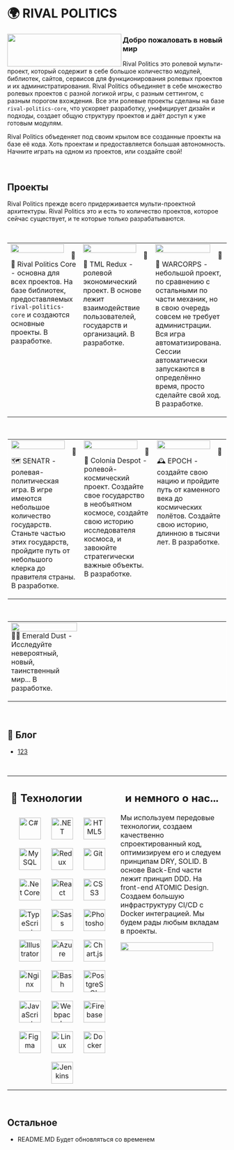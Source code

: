 # **🌍 RIVAL POLITICS**  
  

<img src="https://i.imgur.com/FDEac6c.png" align="left" height="75" width="262" />  
  



### Добро пожаловать в новый мир  
Rival Politics это ролевой мульти-проект, который содержит в себе большое количество модулей, библиотек, сайтов, сервисов для функционирования ролевых проектов и их администратирования. Rival Politics объединяет в себе множество ролевых проектов с разной логикой игры, с разным сеттингом, с разным порогом вхождения. Все эти ролевые проекты сделаны на базе `rival-politics-core`, что ускоряет разработку, унифицирует дизайн и подходы, создает общую структуру проектов и даёт доступ к уже готовым модулям. 

Rival Politics объеденяет под своим крылом все созданные проекты на базе её кода. Хоть проектам и предоставляется большая автономность. Начните играть на одном из проектов, или создайте свой!  
  

<br/>  


## Проекты  
Rival Politics прежде всего придерживается мульти-проектной архитектуры. Rival Politics это и есть то количество проектов, которое сейчас существует, и те которые только разрабатываются.   
  

<br/>  

<table><tr><td valign="top" width="32%">

<img src="https://i.imgur.com/j3dnNHq.png" align="left" style="width: 90%" />  
  

🔏🔠 Rival Politics Core - основна для всех проектов. На базе библиотек, предоставляемых `rival-politics-core` и создаются основные проекты. В разработке.  


</td><td valign="top" width="32%">

<img src="https://i.imgur.com/AY4v9f2.png" align="left" style="width: 90%" />  
  

🔏💱 TML Redux - ролевой экономический проект. В основе лежит взаимодействие пользователей, государств и организаций. В разработке.  


</td><td valign="top" width="32%">

<img src="https://i.imgur.com/ux2DNaW.png" align="left" style="width: 90%" />  
  

🔏🤖 WARCORPS - небольшой проект, по сравнению с остальными по части механик, но в свою очередь совсем не требует администрации. Вся игра автоматизирована. Сессии автоматически запускаются в определённо время, просто сделайте свой ход. В разработке.  


</td></tr></table>  

<br/>  

<table style="border: 1px solid white"><tr><td valign="top" width="32%">

<img src="https://i.imgur.com/zVCaz6g.png" align="left" style="width: 90%" />  
  

🔏🗺️ SENATR - ролевая-политическая игра. В игре имеются небольшое количество государств. Станьте частью этих государств, пройдите путь от небольшого клерка до правителя страны. В разработке.  


</td><td valign="top" width="32%">

<img src="https://i.imgur.com/7QKh7fe.png" align="left" style="width: 90%" />  
  

🔏🔭 Colonia Despot - ролевой-космический проект. Создайте свое государство в необъятном космосе, создайте свою историю исследователя космоса, и завоюйте стратегически важные объекты. В разработке.  


</td><td valign="top" width="32%">

<img src="https://i.imgur.com/X3EKQuo.png" align="left" style="width: 90%" />  
  

🔏🕰️ EPOCH - создайте свою нацию и пройдите путь от каменного века до космических полётов. Создайте свою историю, длинною в тысячи лет. В разработке.  


</td></tr></table>  

<br/>  

<table style="border: 1px solid white"><tr><td valign="top" width="33%">

<img src="https://i.imgur.com/FHpzFC8.png" align="left" style="width: 100%" />  
  

🔏🔮 Emerald Dust - Исследуйте невероятный, новый, таинственный мир... В разработке.  


</td><td valign="top" width="33%">



</td><td valign="top" width="33%">



</td></tr></table>  

<br/>  

## 📕 Блог  
  

<!-- BLOG-POST-LIST:START -->
- [123](https://dev.to/rival-politics/123-41a8)
<!-- BLOG-POST-LIST:END -->  

<br/>  

<table><tr><td valign="top" width="45%">

## 🧰 Технологии  
  

<div align="center">  
<a href="https://docs.microsoft.com/en-us/dotnet/csharp/" target="_blank"><img style="margin: 10px" src="https://profilinator.rishav.dev/skills-assets/csharp-original.svg" alt="C#" height="50" /></a>  
<a href="https://dotnet.microsoft.com/download/dotnet-framework" target="_blank"><img style="margin: 10px" src="https://profilinator.rishav.dev/skills-assets/dot-net-original-wordmark.svg" alt=".NET" height="50" /></a>  
<a href="https://en.wikipedia.org/wiki/HTML5" target="_blank"><img style="margin: 10px" src="https://profilinator.rishav.dev/skills-assets/html5-original-wordmark.svg" alt="HTML5" height="50" /></a>  
<a href="https://www.mysql.com/" target="_blank"><img style="margin: 10px" src="https://profilinator.rishav.dev/skills-assets/mysql-original-wordmark.svg" alt="MySQL" height="50" /></a>  
<a href="https://redux.js.org/" target="_blank"><img style="margin: 10px" src="https://profilinator.rishav.dev/skills-assets/redux-original.svg" alt="Redux" height="50" /></a>  
<a href="https://github.com/" target="_blank"><img style="margin: 10px" src="https://profilinator.rishav.dev/skills-assets/git-scm-icon.svg" alt="Git" height="50" /></a>  
<a href="https://dotnet.microsoft.com/download" target="_blank"><img style="margin: 10px" src="https://profilinator.rishav.dev/skills-assets/dotnetcore.png" alt=".Net Core" height="50" /></a>  
<a href="https://reactjs.org/" target="_blank"><img style="margin: 10px" src="https://profilinator.rishav.dev/skills-assets/react-original-wordmark.svg" alt="React" height="50" /></a>  
<a href="https://www.w3schools.com/css/" target="_blank"><img style="margin: 10px" src="https://profilinator.rishav.dev/skills-assets/css3-original-wordmark.svg" alt="CSS3" height="50" /></a>  
<a href="https://www.typescriptlang.org/" target="_blank"><img style="margin: 10px" src="https://profilinator.rishav.dev/skills-assets/typescript-original.svg" alt="TypeScript" height="50" /></a>  
<a href="https://sass-lang.com/" target="_blank"><img style="margin: 10px" src="https://profilinator.rishav.dev/skills-assets/sass-original.svg" alt="Sass" height="50" /></a>  
<a href="https://www.adobe.com/in/products/photoshop.html" target="_blank"><img style="margin: 10px" src="https://profilinator.rishav.dev/skills-assets/photoshop-plain.svg" alt="Photoshop" height="50" /></a>  
<a href="https://www.adobe.com/in/products/illustrator.html" target="_blank"><img style="margin: 10px" src="https://profilinator.rishav.dev/skills-assets/adobe_illustrator-icon.svg" alt="Illustrator" height="50" /></a>  
<a href="https://azure.microsoft.com/en-in/" target="_blank"><img style="margin: 10px" src="https://profilinator.rishav.dev/skills-assets/microsoft_azure-icon.svg" alt="Azure" height="50" /></a>  
<a href="https://www.chartjs.org/" target="_blank"><img style="margin: 10px" src="https://profilinator.rishav.dev/skills-assets/logo-title.svg" alt="Chart.js" height="50" /></a>  
<a href="https://www.nginx.com/" target="_blank"><img style="margin: 10px" src="https://profilinator.rishav.dev/skills-assets/nginx-original.svg" alt="Nginx" height="50" /></a>  
<a href="https://www.gnu.org/software/bash/" target="_blank"><img style="margin: 10px" src="https://profilinator.rishav.dev/skills-assets/gnu_bash-icon.svg" alt="Bash" height="50" /></a>  
<a href="https://www.postgresql.org/" target="_blank"><img style="margin: 10px" src="https://profilinator.rishav.dev/skills-assets/postgresql-original-wordmark.svg" alt="PostgreSQL" height="50" /></a>  
<a href="https://www.javascript.com/" target="_blank"><img style="margin: 10px" src="https://profilinator.rishav.dev/skills-assets/javascript-original.svg" alt="JavaScript" height="50" /></a>  
<a href="https://webpack.js.org/" target="_blank"><img style="margin: 10px" src="https://profilinator.rishav.dev/skills-assets/webpack-original.svg" alt="Webpack" height="50" /></a>  
<a href="https://firebase.google.com/" target="_blank"><img style="margin: 10px" src="https://profilinator.rishav.dev/skills-assets/firebase.png" alt="Firebase" height="50" /></a>  
<a href="https://www.figma.com/" target="_blank"><img style="margin: 10px" src="https://profilinator.rishav.dev/skills-assets/figma-icon.svg" alt="Figma" height="50" /></a>  
<a href="https://www.linux.org/" target="_blank"><img style="margin: 10px" src="https://profilinator.rishav.dev/skills-assets/linux-original.svg" alt="Linux" height="50" /></a>  
<a href="https://www.docker.com/" target="_blank"><img style="margin: 10px" src="https://profilinator.rishav.dev/skills-assets/docker-original-wordmark.svg" alt="Docker" height="50" /></a>  
<a href="https://www.jenkins.io/" target="_blank"><img style="margin: 10px" src="https://profilinator.rishav.dev/skills-assets/jenkins-icon.svg" alt="Jenkins" height="50" /></a>  
</div>

</td><td valign="top" width="45%">

## <div align="center">и немного о нас...</div>  
  

Мы используем передовые технологии, создаем качественно спроектированный код, оптимизируем его и следуем принципам DRY, SOLID. В основе Back-End части лежит принцип DDD. На front-end ATOMIC Design. Создаем большую инфраструктуру CI/CD с Docker интеграцией. Мы будем рады любым вкладам в проекты.  
  

<img src="https://rishavanand.github.io/static/images/greetings.gif" align="left" style="width: 95%" />  


</td></tr></table>  

<br/>  

## Остальное  
- README.MD Будет обновляться со временем  

<br />
